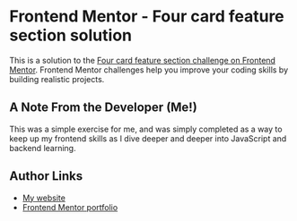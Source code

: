 # Frontend Mentor - Four card feature section solution

This is a solution to the [Four card feature section challenge on Frontend Mentor](https://www.frontendmentor.io/challenges/four-card-feature-section-weK1eFYK). Frontend Mentor challenges help you improve your coding skills by building realistic projects.

## A Note From the Developer (Me!)
This was a simple exercise for me, and was simply completed as a way to keep up my frontend skills as I dive deeper and deeper into JavaScript and backend learning.

## Author Links
- [My website](https://risclover.github.io/)
- [Frontend Mentor portfolio](https://www.frontendmentor.io/profile/Risclover)
